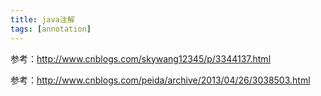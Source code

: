 ```yaml
---
title: java注解
tags: [annotation]
---
```


参考：http://www.cnblogs.com/skywang12345/p/3344137.html

参考：http://www.cnblogs.com/peida/archive/2013/04/26/3038503.html